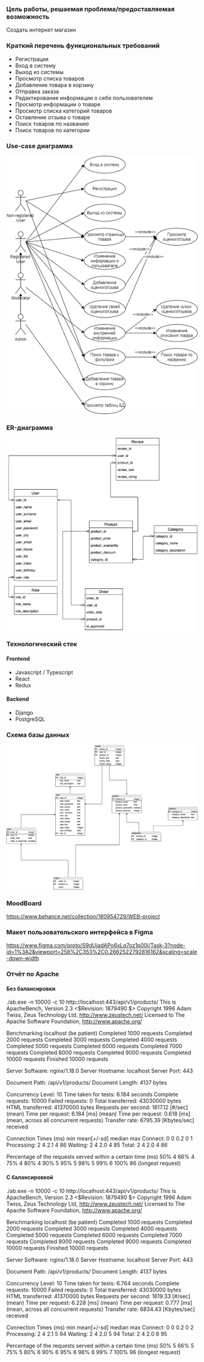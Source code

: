 ### Цель работы, решаемая проблема/предоставляемая возможность
Создать интернет магазин
### Краткий перечень функциональных требований
* Регистрация
* Вход в систему
* Выход из системы
* Просмотр списка товаров
* Добавление товара в корзину
* Отправка заказа
* Редактирование информации о себе пользователем
* Просмотр информации о товаре
* Просмотр списка категорий товаров
* Оставление отзыва о товаре
* Поиск товаров по названию
* Поиск товаров по категории
### Use-case диаграмма
![Use-case.png](/images/Use-case.png)
### ER-диаграмма
![ER.png](/images/ER.png)
### Технологический стек
#### Frontend
* Javascript / Typescript
* React
* Redux
#### Backend
* Django
* PostgreSQL
### Схема базы данных
![Database schema.png](/images/Database_schema.png)

### MoodBoard
https://www.behance.net/collection/180954729/WEB-project

### Макет пользовательского интерфейса в Figma
https://www.figma.com/proto/S9dUjadAPo6xLq7oz1p00j/Task-3?node-id=1%3A2&viewport=258%2C353%2C0.2662522792816162&scaling=scale-down-width

### Отчёт по Apache

#### Без балансировки
./ab.exe -n 10000 -c 10 http://localhost:443/api/v1/products/
This is ApacheBench, Version 2.3 <$Revision: 1879490 $>
Copyright 1996 Adam Twiss, Zeus Technology Ltd, http://www.zeustech.net/
Licensed to The Apache Software Foundation, http://www.apache.org/

Benchmarking localhost (be patient)
Completed 1000 requests
Completed 2000 requests
Completed 3000 requests
Completed 4000 requests
Completed 5000 requests
Completed 6000 requests
Completed 7000 requests
Completed 8000 requests
Completed 9000 requests
Completed 10000 requests
Finished 10000 requests


Server Software:        nginx/1.18.0
Server Hostname:        localhost
Server Port:            443

Document Path:          /api/v1/products/
Document Length:        4137 bytes

Concurrency Level:      10
Time taken for tests:   6.184 seconds
Complete requests:      10000
Failed requests:        0
Total transferred:      43030000 bytes
HTML transferred:       41370000 bytes
Requests per second:    1617.12 [#/sec] (mean)
Time per request:       6.184 [ms] (mean)
Time per request:       0.618 [ms] (mean, across all concurrent requests)
Transfer rate:          6795.39 [Kbytes/sec] received

Connection Times (ms)
              min  mean[+/-sd] median   max
Connect:        0    0   0.2      0       1
Processing:     2    4   2.1      4      86
Waiting:        2    4   2.0      4      85
Total:          2    4   2.0      4      86

Percentage of the requests served within a certain time (ms)
  50%      4
  66%      4
  75%      4
  80%      4
  90%      5
  95%      5
  98%      5
  99%      6
 100%     86 (longest request)

#### C балансировкой
 ./ab.exe -n 10000 -c 10 http://localhost:443/api/v1/products/
This is ApacheBench, Version 2.3 <$Revision: 1879490 $>
Copyright 1996 Adam Twiss, Zeus Technology Ltd, http://www.zeustech.net/
Licensed to The Apache Software Foundation, http://www.apache.org/

Benchmarking localhost (be patient)
Completed 1000 requests
Completed 2000 requests
Completed 3000 requests
Completed 4000 requests
Completed 5000 requests
Completed 6000 requests
Completed 7000 requests
Completed 8000 requests
Completed 9000 requests
Completed 10000 requests
Finished 10000 requests


Server Software:        nginx/1.18.0
Server Hostname:        localhost
Server Port:            443

Document Path:          /api/v1/products/
Document Length:        4137 bytes

Concurrency Level:      10
Time taken for tests:   6.764 seconds
Complete requests:      10000
Failed requests:        0
Total transferred:      43030000 bytes
HTML transferred:       41370000 bytes
Requests per second:    1619.33 [#/sec] (mean)
Time per request:       6.228 [ms] (mean)
Time per request:       0.777 [ms] (mean, across all concurrent requests)
Transfer rate:          6834.43 [Kbytes/sec] received

Connection Times (ms)
              min  mean[+/-sd] median   max
Connect:        0    0   0.2      0       2
Processing:     2    4   2.1      5      94
Waiting:        2    4   2.0      5      94
Total:          2    4   2.0      6      95

Percentage of the requests served within a certain time (ms)
  50%      5
  66%      5
  75%      5
  80%      6
  90%      6
  95%      6
  98%      6
  99%      7
 100%     96 (longest request)
